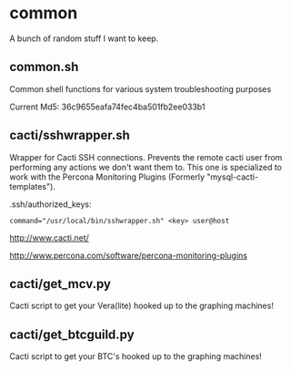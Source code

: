 common
======

A bunch of random stuff I want to keep.

common.sh
---------
Common shell functions for various system troubleshooting purposes

Current Md5: 36c9655eafa74fec4ba501fb2ee033b1

cacti/sshwrapper.sh
-------------
Wrapper for Cacti SSH connections.  Prevents the remote cacti user from performing any actions we don't want them to.  This one is specialized to work with the Percona Monitoring Plugins (Formerly "mysql-cacti-templates").

.ssh/authorized_keys:

    command="/usr/local/bin/sshwrapper.sh" <key> user@host


http://www.cacti.net/

http://www.percona.com/software/percona-monitoring-plugins

cacti/get_mcv.py
----------------
Cacti script to get your Vera(lite) hooked up to the graphing machines!

cacti/get_btcguild.py
---------------------
Cacti script to get your BTC's hooked up to the graphing machines!
